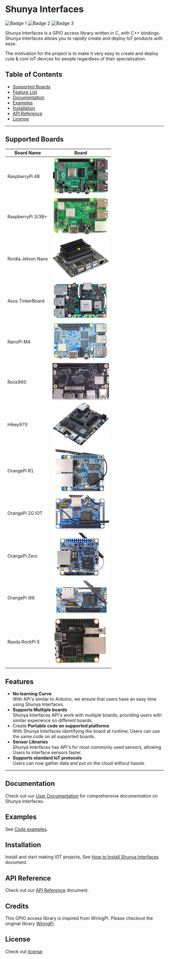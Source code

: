 # Shunya Interfaces

![Badge 1](https://img.shields.io/badge/build-passing-green?style=for-the-badge)
![Badge 2](https://img.shields.io/badge/supported%20boards-12-blueviolet?style=for-the-badge)
![Badge 3](https://img.shields.io/badge/sensors%20integrated-20-blue?style=for-the-badge)

Shunya Interfaces is a GPIO access library written in C, with C++ bindings. 
Shunya Interfaces allows you to rapidly create and deploy IoT products with ease. 

The motivation for the project is to make it very easy to create and deploy 
cute & cool IoT devices for people regardless of their specialization.

## Table of Contents
+ [Supported Boards](#supported-boards)
+ [Feature List](#features)
+ [Documentation](#documentation)
+ [Examples](#examples)
+ [Installation](#Installation)
+ [API Reference](#api-reference)
+ [License](#License)

---

## Supported Boards

| **Board Name** | **Board** |
| ------ | ------ |
| RaspberryPi 4B |<img src="/assets/boards/05.jpeg" width="180">|
| RaspberryPi 3/3B+ | <img src="/assets/boards/10.jpg" width="180"> |
| Nvidia Jetson Nano | <img src="/assets/boards/01.jpg" width="180"> |
| Asus TinkerBoard | <img src="/assets/boards/03.png" width="180">  |
| NanoPi M4 | <img src="/assets/boards/02.jpg" width="180"> |
| Rock960  | <img src="/assets/boards/11.png" width="180"> |
| Hikey970 | <img src="/assets/boards/04.png" width="180"> |
| OrangePi R1 | <img src="/assets/boards/09.jpg" width="180"> |
| OrangePi 2G IOT | <img src="/assets/boards/07.jpg" width="180"> | 
| OrangePi Zero | <img src="/assets/boards/06.jpg" width="180"> |
| OrangePi i96 | <img src="/assets/boards/08.jpg" width="180"> |
| Raxda RockPi S| <img src="/assets/boards/12.png" width="180"> |


## Features 

+ **No learning Curve**  
        With API's similar to Arduino, we ensure that users have an easy time using Shunya Interfaces. 
+ **Supports Multiple boards**  
        Shunya Interfaces API's work with multiple boards, providing users with similar experience on different boards.  
+ Create **Portable code on supported platforms**  
        With Shunya Interfaces identifying the board at runtime, Users can use the same code on all supported boards.  
+ **Sensor Libraries**  
        Shunya Interfaces has API's for most commonly used sensors, allowing Users to interface sensors faster.    
+ **Supports standard IoT protocols**  
        Users can now gather data and put on the cloud without hassle.

---  

## Documentation 
Check out our [User Documentation](/user-docs/user-docs-main-page.md) for comprehensive documentation on Shunya Interfaces. 

## Examples
See [Code examples](/examples).

## Installation
Install and start making IOT projects, See [How to Install Shunya Interfaces](/user-docs/how-to-install-shunya-interfaces.md) document. 

## API Reference
Check out our [API Reference](/user-docs/shunya-interfaces-API.md) document. 

## Credits
This GPIO access library is inspired from WiringPi. Please checkout the original library [WiringPi][WiringPi].

[WiringPi]: http://wiringpi.com/

## License
Check out [license](LICENSE.md)
